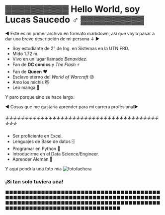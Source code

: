 # ▓▓▓▓▓▓▓▓▓▓ Hello World, soy Lucas Saucedo ♂ ▓▓▓▓▓▓▓▓▓▓

◄ Este es mi primer archivo en formato markdown, asi que voy a pasar a dar una breve descripción de mi persona ↓ ►

+ Soy estudiante de 2° de Ing. en Sistemas en la UTN FRD.
+ Mido 1.72 m.
+ Vivo en un lugar llamado *Benavidez*.
+ Fan de **DC comics** y *The Flash* ⚡
+ Fan de **Queen** ♥
+ Esclavo eterno del *World of Warcraft* 😓
+ Amo los michis 😻
+ Leo manga 🎌

Y paro porque sino se hace largo. 

◄ Cosas que me gustaría aprender para mi carrera profesional►
##### ↓↓↓↓↓↓↓↓↓↓↓↓↓↓↓↓↓↓↓↓↓↓↓↓↓↓↓↓↓↓↓↓↓↓↓↓↓↓↓↓↓↓

+ Ser proficiente en Excel.
+ Lenguajes de Base de datos 🗄️
+ Programar en Python 🐍
+ Introducirme en el Data Science/Engineer.
+ Aprender Alemán 🍻

Y aquí pondría una foto mía
![fotofachera](http://fairlyoddparents.wikia.com/wiki/File:FatherTime229.jpg)
### ¡Si tan solo tuviera una!

■■■■■■■■■■■■■■■■■■■■■■■■■■■■■■■■■■■■■■■■■■■■■■■■■■■■■■■■■■■■■■■■■■■■■■■■■■■■■■■■■■■■■■■■■■■■■■■■■■■■■■■■■■■■■■■■■■■■■■■■■■■■■■■■■■■■■■■■■■■■■■■■■■


